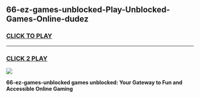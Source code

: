 
## 66-ez-games-unblocked-Play-Unblocked-Games-Online-dudez
<h3>
<a href="https://premium76.site?title=66-ez-games-unblocked&ref=24A">CLICK TO PLAY</a></h3>
<hr>

<h3>
<a href="https://premium76.site?title=66-ez-games-unblocked&ref=24A">CLICK 2 PLAY</a>
  
</h3>

<a href="https://premium76.site?title=66-ez-games-unblocked&ref=24A"><img src="https://clearcache.store/games.png"></a>


**66-ez-games-unblocked games unblocked: Your Gateway to Fun and Accessible Online Gaming**

